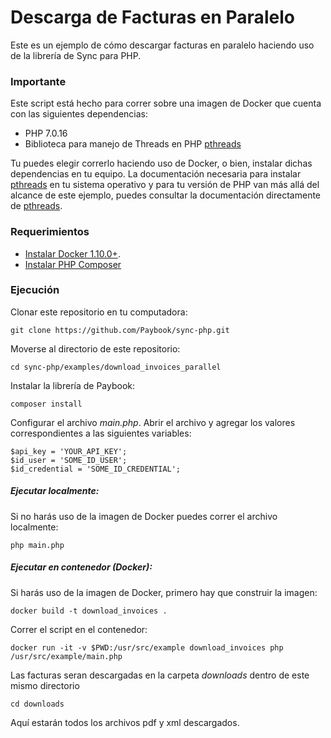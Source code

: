      
# Descarga de Facturas en Paralelo

Este es un ejemplo de cómo descargar facturas en paralelo haciendo uso de la librería de Sync para PHP.

### Importante

Este script está hecho para correr sobre una imagen de Docker que cuenta con las siguientes dependencias:

- PHP 7.0.16
- Biblioteca para manejo de Threads en PHP [pthreads](http://php.net/manual/en/book.pthreads.php)

Tu puedes elegir correrlo haciendo uso de Docker, o bien, instalar dichas dependencias en tu equipo. La documentación necesaria para instalar [pthreads](http://php.net/manual/en/book.pthreads.php) en tu sistema operativo y para tu versión de PHP van más allá del alcance de este ejemplo, puedes consultar la documentación directamente de [pthreads](http://php.net/manual/en/book.pthreads.php).

### Requerimientos

- [Instalar Docker 1.10.0+](https://docs.docker.com/engine/getstarted/step_one/).
- [Instalar PHP Composer](https://getcomposer.org/doc/00-intro.md)

### Ejecución

Clonar este repositorio en tu computadora:
	
	git clone https://github.com/Paybook/sync-php.git

Moverse al directorio de este repositorio:

	cd sync-php/examples/download_invoices_parallel

Instalar la librería de Paybook:

	composer install

Configurar el archivo *main.php*. Abrir el archivo y agregar los valores correspondientes a las siguientes variables:
	
	$api_key = 'YOUR_API_KEY';
	$id_user = 'SOME_ID_USER';
	$id_credential = 'SOME_ID_CREDENTIAL';

##### Ejecutar localmente:
	
Si no harás uso de la imagen de Docker puedes correr el archivo localmente:
	
	php main.php

##### Ejecutar en contenedor (Docker):

Si harás uso de la imagen de Docker, primero hay que construir la imagen:

	docker build -t download_invoices .

Correr el script en el contenedor:

	docker run -it -v $PWD:/usr/src/example download_invoices php /usr/src/example/main.php

Las facturas seran descargadas en la carpeta *downloads* dentro de este mismo directorio

	cd downloads

Aquí estarán todos los archivos pdf y xml descargados.





